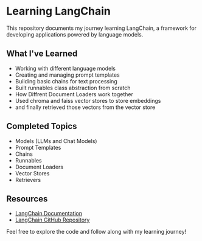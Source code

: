 # Learning LangChain

This repository documents my journey learning LangChain, a framework for developing applications powered by language models.

## What I've Learned
- Working with different language models
- Creating and managing prompt templates
- Building basic chains for text processing
- Built runnables class abstraction from scratch
- How Diffrent Document Loaders work together
- Used chroma and faiss vector stores to store embeddings
- and finally retrieved those vectors from the vector store

## Completed Topics
- Models (LLMs and Chat Models)
- Prompt Templates
- Chains
- Runnables
- Document Loaders
- Vector Stores
- Retrievers

## Resources
- [LangChain Documentation](https://python.langchain.com/docs/get_started/introduction.html)
- [LangChain GitHub Repository](https://github.com/hwchase17/langchain)

Feel free to explore the code and follow along with my learning journey!